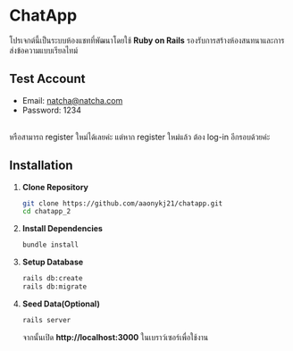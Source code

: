 # ChatApp

โปรเจกต์นี้เป็นระบบห้องแชทที่พัฒนาโดยใช้ **Ruby on Rails** รองรับการสร้างห้องสนทนาและการส่งข้อความแบบเรียลไทม์

## Test Account
* Email: natcha@natcha.com
* Password: 1234
<br>
หรือสามารถ register ใหม่ได้เลยค่ะ แต่หาก register ใหม่แล้ว ต้อง log-in อีกรอบด้วยค่ะ
<br>

## Installation
1. **Clone Repository**
   ```sh
   git clone https://github.com/aaonykj21/chatapp.git
   cd chatapp_2
   ```

2. **Install Dependencies**
   ```sh
   bundle install
   ```

3. **Setup Database**
   ```sh
   rails db:create
   rails db:migrate
   ```

4. **Seed Data(Optional)**
   ```sh
   rails server
   ```
   จากนั้นเปิด **http://localhost:3000** ในเบราว์เซอร์เพื่อใช้งาน

